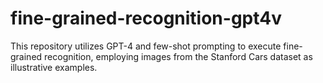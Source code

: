 # fine-grained-recognition-gpt4v

This repository utilizes GPT-4 and few-shot prompting to execute fine-grained recognition, employing images from the Stanford Cars dataset as illustrative examples.
